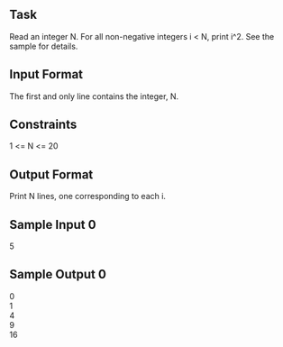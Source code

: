 <h2> Task </h2>
Read an integer N. For all non-negative integers i < N, print i^2. See the sample for details.

<h2> Input Format </h2>

The first and only line contains the integer, N.

<h2> Constraints </h2>
1 <= N <= 20

<h2> Output Format </h2>

Print N lines, one corresponding to each i.

<h2> Sample Input 0 </h2>

5
<h2> Sample Output 0 </h2>

0<br>
1<br>
4<br>
9<br>
16
